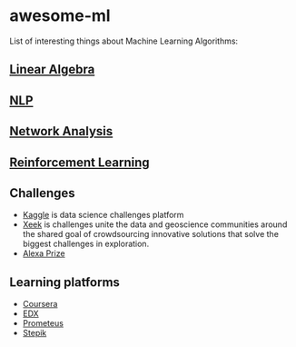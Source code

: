 # awesome-ml
List of interesting things about Machine Learning Algorithms:

## [Linear Algebra](https://github.com/PetroIvaniuk/awesome-ml/blob/master/Linear%20Algebra.md) ##

## [NLP](https://github.com/PetroIvaniuk/awesome-ml/blob/master/nlp.md) ##

## [Network Analysis](https://github.com/PetroIvaniuk/awesome-ml/blob/master/Network%20Analysis.md) ##

## [Reinforcement Learning](https://github.com/PetroIvaniuk/awesome-ml/blob/master/Reinforcement%20Learning.md) ##

## Challenges ##

 - [Kaggle](https://www.kaggle.com/) is data science challenges platform
 - [Xeek](https://xeek.ai/challenges) is challenges unite the data and geoscience communities around the shared goal of crowdsourcing innovative solutions that solve the biggest challenges in exploration.
 - [Alexa Prize](https://developer.amazon.com/alexaprize)

## Learning platforms ##
 
- [Coursera](https://www.coursera.org/)
- [EDX](https://www.edx.org/)
- [Prometeus](https://prometheus.org.ua/)
- [Stepik](https://stepik.org/)
